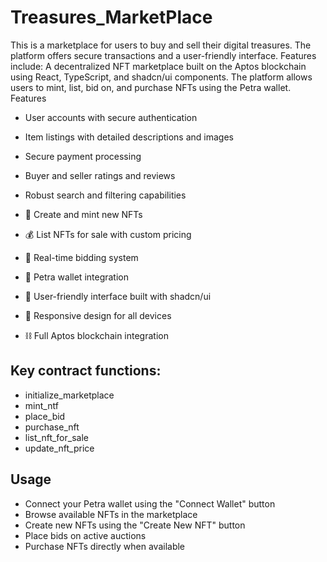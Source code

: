 # Treasures_MarketPlace

<!-- write read me here -->

This is a marketplace for users to buy and sell their digital treasures. The platform offers secure transactions and a user-friendly interface. Features include:
A decentralized NFT marketplace built on the Aptos blockchain using React, TypeScript, and shadcn/ui components. The platform allows users to mint, list, bid on, and purchase NFTs using the Petra wallet.
Features

- User accounts with secure authentication
- Item listings with detailed descriptions and images
- Secure payment processing
- Buyer and seller ratings and reviews
- Robust search and filtering capabilities

- 🎨 Create and mint new NFTs
- 💰 List NFTs for sale with custom pricing
- 🔄 Real-time bidding system
- 👛 Petra wallet integration
- 🎯 User-friendly interface built with shadcn/ui
- 📱 Responsive design for all devices
- ⛓️ Full Aptos blockchain integration

## Key contract functions:

- initialize_marketplace
- mint_ntf
- place_bid
- purchase_nft
- list_nft_for_sale
- update_nft_price

## Usage

- Connect your Petra wallet using the "Connect Wallet" button
- Browse available NFTs in the marketplace
- Create new NFTs using the "Create New NFT" button
- Place bids on active auctions
- Purchase NFTs directly when available
